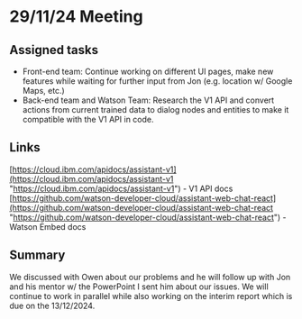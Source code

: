 # 29/11/24 Meeting

## Assigned tasks

- Front-end team: Continue working on different UI pages, make new features while waiting for further input from Jon (e.g. location w/ Google Maps, etc.)
- Back-end team and Watson Team: Research the V1 API and convert actions from current trained data to dialog nodes and entities to make it compatible with the V1 API in code.

## Links

[https://cloud.ibm.com/apidocs/assistant-v1](https://cloud.ibm.com/apidocs/assistant-v1 "https://cloud.ibm.com/apidocs/assistant-v1") - V1 API docs
[https://github.com/watson-developer-cloud/assistant-web-chat-react](https://github.com/watson-developer-cloud/assistant-web-chat-react "https://github.com/watson-developer-cloud/assistant-web-chat-react") - Watson Embed docs

## Summary

We discussed with Owen about our problems and he will follow up with Jon and his mentor w/ the PowerPoint I sent him about our issues. We will continue to work in parallel while also working on the interim report which is due on the 13/12/2024.
